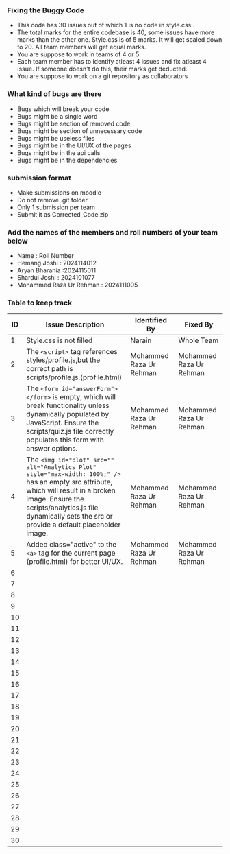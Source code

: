 ### Fixing the Buggy Code

- This code has 30 issues out of which 1 is no code in style.css . 
- The total marks for the entire codebase is 40, some issues have more marks than the other one. Style.css is of 5 marks. It will get scaled down to 20. All team members will get equal marks.
- You are suppose to work in teams of 4 or 5
- Each team member has to identify atleast 4 issues and fix atleast 4 issue. If someone doesn't do this, their marks get deducted.
- You are suppose to work on a git repository as collaborators

### What kind of bugs are there

- Bugs which will break your code
- Bugs might be a single word
- Bugs might be section of removed code
- Bugs might be section of unnecessary code
- Bugs might be useless files
- Bugs might be in the UI/UX of the pages
- Bugs might be in the api calls
- Bugs might be in the dependencies  

### submission format

- Make submissions on moodle
- Do not remove .git folder 
- Only 1 submission per team
- Submit it as Corrected_Code.zip

### Add the names of the members and roll numbers of your team below

- Name : Roll Number
- Hemang Joshi : 2024114012
- Aryan Bharania :2024115011
- Shardul Joshi : 2024101077
- Mohammed Raza Ur Rehman : 2024111005

### Table to keep track

| ID  | Issue Description                        | Identified By | Fixed By     |
|-----|------------------------------------------|---------------|--------------|
| 1   | Style.css is not filled                  |     Narain    |  Whole Team  |
| 2   | The `<script>` tag references styles/profile.js,but the correct path is scripts/profile.js.(profile.html) | Mohammed Raza Ur Rehman | Mohammed Raza Ur Rehman |
| 3   |       The `<form id="answerForm"></form>` is empty, which will break functionality unless dynamically populated by JavaScript. Ensure the scripts/quiz.js file correctly populates this form with answer options.                                   |  Mohammed Raza Ur Rehman              |  Mohammed Raza Ur Rehman             |
| 4   | The `<img id="plot" src="" alt="Analytics Plot" style="max-width: 100%;" />` has an empty src attribute, which will result in a broken image. Ensure the scripts/analytics.js file dynamically sets the src or provide a default placeholder image.                                         |  Mohammed Raza Ur Rehman               |  Mohammed Raza Ur Rehman              |
| 5   | Added class="active" to the `<a>` tag for the current page (profile.html) for better UI/UX.                                         |  Mohammed Raza Ur Rehman               |   Mohammed Raza Ur Rehman   
| 6   |                                          |               |              |
| 7   |                                          |               |              |
| 8   |                                          |               |              |
| 9   |                                          |               |              |
| 10  |                                          |               |              |
| 11  |                                          |               |              |
| 12  |                                          |               |              |
| 13  |                                          |               |              |
| 14  |                                          |               |              |
| 15  |                                          |               |              |
| 16  |                                          |               |              |
| 17  |                                          |               |              |
| 18  |                                          |               |              |
| 19  |                                          |               |              |
| 20  |                                          |               |              |
| 21  |                                          |               |              |
| 22  |                                          |               |              |
| 23  |                                          |               |              |
| 24  |                                          |               |              |
| 25  |                                          |               |              |
| 26  |                                          |               |              |
| 27  |                                          |               |              |
| 28  |                                          |               |              |
| 29  |                                          |               |              |
| 30  |                                          |               |              |
